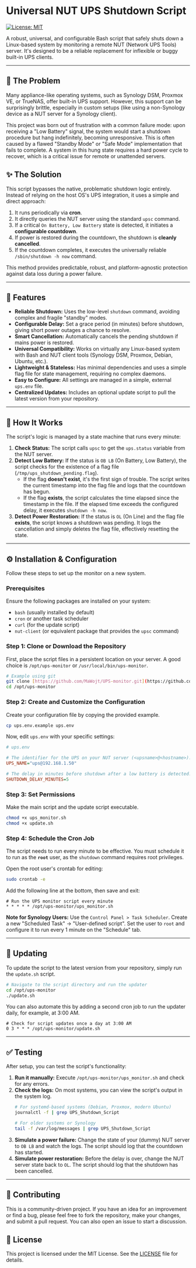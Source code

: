 # Universal NUT UPS Shutdown Script

[![License: MIT](https://img.shields.io/badge/License-MIT-yellow.svg)](https://opensource.org/licenses/MIT)

A robust, universal, and configurable Bash script that safely shuts down a Linux-based system by monitoring a remote NUT (Network UPS Tools) server. It's designed to be a reliable replacement for inflexible or buggy built-in UPS clients.

---

## 📜 The Problem

Many appliance-like operating systems, such as Synology DSM, Proxmox VE, or TrueNAS, offer built-in UPS support. However, this support can be surprisingly brittle, especially in custom setups (like using a non-Synology device as a NUT server for a Synology client).

This project was born out of frustration with a common failure mode: upon receiving a "Low Battery" signal, the system would start a shutdown procedure but hang indefinitely, becoming unresponsive. This is often caused by a flawed "Standby Mode" or "Safe Mode" implementation that fails to complete. A system in this hung state requires a hard power cycle to recover, which is a critical issue for remote or unattended servers.

## ✨ The Solution

This script bypasses the native, problematic shutdown logic entirely. Instead of relying on the host OS's UPS integration, it uses a simple and direct approach:

1.  It runs periodically via **cron**.
2.  It directly queries the NUT server using the standard `upsc` command.
3.  If a critical `On Battery, Low Battery` state is detected, it initiates a **configurable countdown**.
4.  If power is restored during the countdown, the shutdown is **cleanly cancelled**.
5.  If the countdown completes, it executes the universally reliable `/sbin/shutdown -h now` command.

This method provides predictable, robust, and platform-agnostic protection against data loss during a power failure.

---

## 🚀 Features

* **Reliable Shutdown:** Uses the low-level `shutdown` command, avoiding complex and fragile "standby" modes.
* **Configurable Delay:** Set a grace period (in minutes) before shutdown, giving short power outages a chance to resolve.
* **Smart Cancellation:** Automatically cancels the pending shutdown if mains power is restored.
* **Universal Compatibility:** Works on virtually any Linux-based system with Bash and NUT client tools (Synology DSM, Proxmox, Debian, Ubuntu, etc.).
* **Lightweight & Stateless:** Has minimal dependencies and uses a simple flag file for state management, requiring no complex daemons.
* **Easy to Configure:** All settings are managed in a simple, external `ups.env` file.
* **Centralized Updates:** Includes an optional update script to pull the latest version from your repository.

---

## 🔧 How It Works

The script's logic is managed by a state machine that runs every minute:

1.  **Check Status:** The script calls `upsc` to get the `ups.status` variable from the NUT server.
2.  **Detect Low Battery:** If the status is `OB LB` (On Battery, Low Battery), the script checks for the existence of a flag file (`/tmp/ups_shutdown_pending.flag`).
    * If the flag **doesn't exist**, it's the first sign of trouble. The script writes the current timestamp into the flag file and logs that the countdown has begun.
    * If the flag **exists**, the script calculates the time elapsed since the timestamp in the file. If the elapsed time exceeds the configured delay, it executes `shutdown -h now`.
3.  **Detect Power Restoration:** If the status is `OL` (On Line) and the flag file **exists**, the script knows a shutdown was pending. It logs the cancellation and simply deletes the flag file, effectively resetting the state.

---

## ⚙️ Installation & Configuration

Follow these steps to set up the monitor on a new system.

### Prerequisites

Ensure the following packages are installed on your system:
* `bash` (usually installed by default)
* `cron` or another task scheduler
* `curl` (for the update script)
* `nut-client` (or equivalent package that provides the `upsc` command)

### Step 1: Clone or Download the Repository

First, place the script files in a persistent location on your server. A good choice is `/opt/ups-monitor` or `/usr/local/bin/ups-monitor`.

```bash
# Example using git
git clone [https://github.com/MaWojt/UPS-monitor.git](https://github.com/MaWoj/UPS-monitor.git) /opt/ups-monitor
cd /opt/ups-monitor
```

### Step 2: Create and Customize the Configuration

Create your configuration file by copying the provided example.

```bash
cp ups.env.example ups.env
```

Now, edit `ups.env` with your specific settings:

```ini
# ups.env

# The identifier for the UPS on your NUT server (<upsname>@<hostname>).
UPS_NAME="ups@192.168.1.50"

# The delay in minutes before shutdown after a low battery is detected.
SHUTDOWN_DELAY_MINUTES=5
```

### Step 3: Set Permissions

Make the main script and the update script executable.

```bash
chmod +x ups_monitor.sh
chmod +x update.sh
```

### Step 4: Schedule the Cron Job

The script needs to run every minute to be effective. You must schedule it to run as the **`root`** user, as the `shutdown` command requires root privileges.

Open the root user's crontab for editing:

```bash
sudo crontab -e
```

Add the following line at the bottom, then save and exit:

```crontab
# Run the UPS monitor script every minute
* * * * * /opt/ups-monitor/ups_monitor.sh
```

**Note for Synology Users:** Use the `Control Panel > Task Scheduler`. Create a new "Scheduled Task" -\> "User-defined script". Set the user to `root` and configure it to run every 1 minute on the "Schedule" tab.

-----

## 🔄 Updating

To update the script to the latest version from your repository, simply run the `update.sh` script.

```bash
# Navigate to the script directory and run the updater
cd /opt/ups-monitor
./update.sh
```

You can also automate this by adding a second cron job to run the updater daily, for example, at 3:00 AM.

```crontab
# Check for script updates once a day at 3:00 AM
0 3 * * * /opt/ups-monitor/update.sh
```

-----

## ✅ Testing

After setup, you can test the script's functionality:

1.  **Run it manually:** Execute `/opt/ups-monitor/ups_monitor.sh` and check for any errors.
2.  **Check the logs:** On most systems, you can view the script's output in the system log.
    ```bash
    # For systemd-based systems (Debian, Proxmox, modern Ubuntu)
    journalctl -f | grep UPS_Shutdown_Script

    # For older systems or Synology
    tail -f /var/log/messages | grep UPS_Shutdown_Script
    ```
3.  **Simulate a power failure:** Change the state of your (dummy) NUT server to `OB LB` and watch the logs. The script should log that the countdown has started.
4.  **Simulate power restoration:** Before the delay is over, change the NUT server state back to `OL`. The script should log that the shutdown has been cancelled.

-----

## 🤝 Contributing

This is a community-driven project. If you have an idea for an improvement or find a bug, please feel free to fork the repository, make your changes, and submit a pull request. You can also open an issue to start a discussion.

## 📄 License

This project is licensed under the MIT License. See the [LICENSE](https://www.google.com/search?q=LICENSE) file for details.

